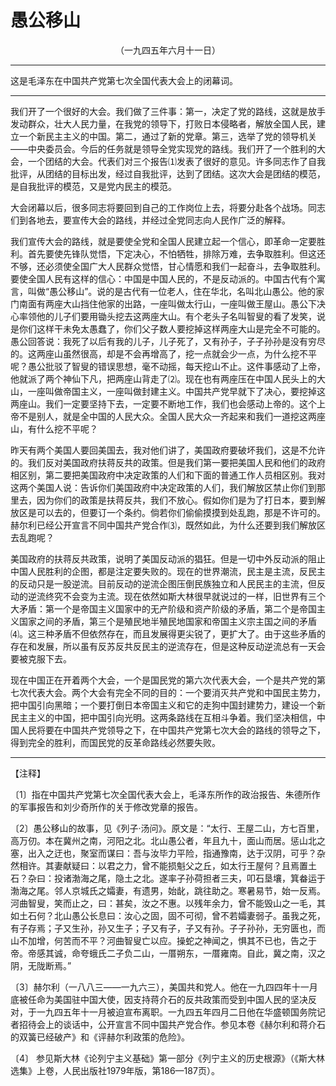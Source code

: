 # 愚公移山
<center class="auther">（一九四五年六月十一日）</center>&#13;


---

这是毛泽东在中国共产党第七次全国代表大会上的闭幕词。
---


我们开了一个很好的大会。我们做了三件事：第一，决定了党的路线，这就是放手发动群众，壮大人民力量，在我党的领导下，打败日本侵略者，解放全国人民，建立一个新民主主义的中国。第二，通过了新的党章。第三，选举了党的领导机关——中央委员会。今后的任务就是领导全党实现党的路线。我们开了一个胜利的大会，一个团结的大会。代表们对三个报告⑴发表了很好的意见。许多同志作了自我批评，从团结的目标出发，经过自我批评，达到了团结。这次大会是团结的模范，是自我批评的模范，又是党内民主的模范。 
 
大会闭幕以后，很多同志将要回到自己的工作岗位上去，将要分赴各个战场。同志们到各地去，要宣传大会的路线，并经过全党同志向人民作广泛的解释。 
 
我们宣传大会的路线，就是要使全党和全国人民建立起一个信心，即革命一定要胜利。首先要使先锋队觉悟，下定决心，不怕牺牲，排除万难，去争取胜利。但这还不够，还必须使全国广大人民群众觉悟，甘心情愿和我们一起奋斗，去争取胜利。要使全国人民有这样的信心：中国是中国人民的，不是反动派的。中国古代有个寓言，叫做“<span class="yiwen">愚公移山</b>”。说的是古代有一位老人，住在华北，名叫北山愚公。他的家门南面有两座大山挡住他家的出路，一座叫做太行山，一座叫做王屋山。愚公下决心率领他的儿子们要用锄头挖去这两座大山。有个老头子名叫智叟的看了发笑，说是你们这样干未免太愚蠢了，你们父子数人要挖掉这样两座大山是完全不可能的。愚公回答说：我死了以后有我的儿子，儿子死了，又有孙子，子子孙孙是没有穷尽的。这两座山虽然很高，却是不会再增高了，挖一点就会少一点，为什么挖不平呢？愚公批驳了智叟的错误思想，毫不动摇，每天挖山不止。这件事感动了上帝，他就派了两个神仙下凡，把两座山背走了⑵。现在也有两座压在中国人民头上的大山，一座叫做帝国主义，一座叫做封建主义。中国共产党早就下了决心，要挖掉这两座山。我们一定要坚持下去，一定要不断地工作，我们也会感动上帝的。这个上帝不是别人，就是全中国的人民大众。全国人民大众一齐起来和我们一道挖这两座山，有什么挖不平呢？ 
 
昨天有两个美国人要回美国去，我对他们讲了，美国政府要破坏我们，这是不允许的。我们反对美国政府扶蒋反共的政策。但是我们第一要把美国人民和他们的政府相区别，第二要把美国政府中决定政策的人们和下面的普通工作人员相区别。我对这两个美国人说：告诉你们美国政府中决定政策的人们，我们解放区禁止你们到那里去，因为你们的政策是扶蒋反共，我们不放心。假如你们是为了打日本，要到解放区是可以去的，但要订一个条约。倘若你们偷偷摸摸到处乱跑，那是不许可的。赫尔利已经公开宣言不同中国共产党合作⑶，既然如此，为什么还要到我们解放区去乱跑呢？ 
 
美国政府的扶蒋反共政策，说明了美国反动派的猖狂。但是一切中外反动派的阻止中国人民胜利的企图，都是注定要失败的。现在的世界潮流，民主是主流，反民主的反动只是一股逆流。目前反动的逆流企图压倒民族独立和人民民主的主流，但反动的逆流终究不会变为主流。现在依然如斯大林很早就说过的一样，旧世界有三个大矛盾：第一个是帝国主义国家中的无产阶级和资产阶级的矛盾，第二个是帝国主义国家之间的矛盾，第三个是殖民地半殖民地国家和帝国主义宗主国之间的矛盾⑷。这三种矛盾不但依然存在，而且发展得更尖锐了，更扩大了。由于这些矛盾的存在和发展，所以虽有反苏反共反民主的逆流存在，但是这种反动逆流总有一天会要被克服下去。 
 
现在中国正在开着两个大会，一个是国民党的第六次代表大会，一个是共产党的第七次代表大会。两个大会有完全不同的目的：一个要消灭共产党和中国民主势力，把中国引向黑暗；一个要打倒日本帝国主义和它的走狗中国封建势力，建设一个新民主主义的中国，把中国引向光明。这两条路线在互相斗争着。我们坚决相信，中国人民将要在中国共产党领导之下，在中国共产党第七次大会的路线的领导之下，得到完全的胜利，而国民党的反革命路线必然要失败。
 

---


【注释】
 
〔1〕指在中国共产党第七次全国代表大会上，毛泽东所作的政治报告、朱德所作的军事报告和刘少奇所作的关于修改党章的报告。 
 
〔2〕愚公移山的故事，见《列子·汤问》。原文是：“<span class="yiwen">太行、王屋二山，方七百里，高万仞。本在冀州之南，河阳之北。北山愚公者，年且九十，面山而居。惩山北之塞，出入之迂也，聚室而谋曰：吾与汝毕力平险，指通豫南，达于汉阴，可乎？杂然相许。其妻献疑曰：以君之力，曾不能损魁父之丘，如太行王屋何？且焉置土石？杂曰：投诸渤海之尾，隐土之北。遂率子孙荷担者三夫，叩石垦壤，箕畚运于渤海之尾。邻人京城氏之孀妻，有遗男，始龀，跳往助之。寒暑易节，始一反焉。河曲智叟，笑而止之，曰：甚矣，汝之不惠。以残年余力，曾不能毁山之一毛，其如土石何？北山愚公长息曰：汝心之固，固不可彻，曾不若孀妻弱子。虽我之死，有子存焉；子又生孙，孙又生子；子又有子，子又有孙。子子孙孙，无穷匮也，而山不加增，何苦而不平？河曲智叟亡以应。操蛇之神闻之，惧其不已也，告之于帝。帝感其诚，命夸蛾氏二子负二山，一厝朔东，一厝雍南。自此，冀之南，汉之阴，无陇断焉。</b>” 
 
〔3〕赫尔利（一八八三——一九六三），美国共和党人。他在一九四四年十一月底被任命为美国驻中国大使，因支持蒋介石的反共政策而受到中国人民的坚决反对，于一九四五年十一月被迫宣布离职。一九四五年四月二日他在华盛顿国务院记者招待会上的谈话中，公开宣言不同中国共产党合作。参见本卷《赫尔利和蒋介石的双簧已经破产》和《评赫尔利政策的危险》。 
 
〔4〕 参见斯大林《论列宁主义基础》第一部分《列宁主义的历史根源》（《斯大林选集》上卷，人民出版社1979年版，第186—187页）。
 

